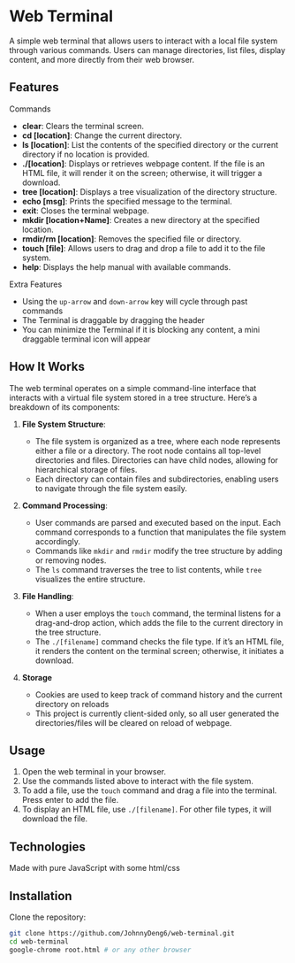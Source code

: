 # Web Terminal

A simple web terminal that allows users to interact with a local file system through various commands. Users can manage directories, list files, display content, and more directly from their web browser.

## Features

Commands

- **clear**: Clears the terminal screen.
- **cd [location]**: Change the current directory.
- **ls [location]**: List the contents of the specified directory or the current directory if no location is provided.
- **./[location]**: Displays or retrieves webpage content. If the file is an HTML file, it will render it on the screen; otherwise, it will trigger a download.
- **tree [location]**: Displays a tree visualization of the directory structure.
- **echo [msg]**: Prints the specified message to the terminal.
- **exit**: Closes the terminal webpage.
- **mkdir [location+Name]**: Creates a new directory at the specified location.
- **rmdir/rm [location]**: Removes the specified file or directory.
- **touch [file]**: Allows users to drag and drop a file to add it to the file system.
- **help**: Displays the help manual with available commands.

Extra Features

 - Using the `up-arrow` and `down-arrow` key will cycle through past commands
 - The Terminal is draggable by dragging the header
 - You can minimize the Terminal if it is blocking any content, a mini draggable terminal icon will appear


## How It Works

The web terminal operates on a simple command-line interface that interacts with a virtual file system stored in a tree structure. Here’s a breakdown of its components:

1. **File System Structure**: 
   - The file system is organized as a tree, where each node represents either a file or a directory. The root node contains all top-level directories and files. Directories can have child nodes, allowing for hierarchical storage of files.
   - Each directory can contain files and subdirectories, enabling users to navigate through the file system easily.

2. **Command Processing**: 
   - User commands are parsed and executed based on the input. Each command corresponds to a function that manipulates the file system accordingly.
   - Commands like `mkdir` and `rmdir` modify the tree structure by adding or removing nodes. 
   - The `ls` command traverses the tree to list contents, while `tree` visualizes the entire structure.

3. **File Handling**: 
   - When a user employs the `touch` command, the terminal listens for a drag-and-drop action, which adds the file to the current directory in the tree structure.
   - The `./[filename]` command checks the file type. If it’s an HTML file, it renders the content on the terminal screen; otherwise, it initiates a download.

4. **Storage**
   - Cookies are used to keep track of command history and the current directory on reloads
   - This project is currently client-sided only, so all user generated the directories/files will be cleared on reload of webpage.


## Usage

1. Open the web terminal in your browser.
2. Use the commands listed above to interact with the file system.
3. To add a file, use the `touch` command and drag a file into the terminal. Press enter to add the file.
4. To display an HTML file, use `./[filename]`. For other file types, it will download the file.

## Technologies
Made with pure JavaScript with some html/css

## Installation

Clone the repository:

```bash
git clone https://github.com/JohnnyDeng6/web-terminal.git
cd web-terminal
google-chrome root.html # or any other browser

